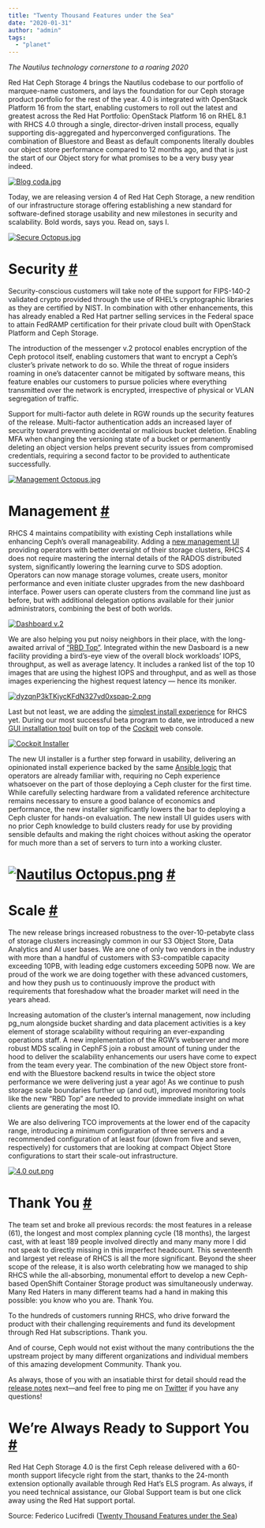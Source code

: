 ```yaml
---
title: "Twenty Thousand Features under the Sea"
date: "2020-01-31"
author: "admin"
tags: 
  - "planet"
---
```


_The Nautilus technology cornerstone to a roaring 2020_

Red Hat Ceph Storage 4 brings the Nautilus codebase to our portfolio of marquee-name customers, and lays the foundation for our Ceph storage product portfolio for the rest of the year. 4.0 is integrated with OpenStack Platform 16 from the start, enabling customers to roll out the latest and greatest across the Red Hat Portfolio: OpenStack Platform 16 on RHEL 8.1 with RHCS 4.0 through a single, director-driven install process, equally supporting dis-aggregated and hyperconverged configurations. The combination of Bluestore and Beast as default components literally doubles our object store performance compared to 12 months ago, and that is just the start of our Object story for what promises to be a very busy year indeed.

[![Blog coda.jpg](images/fycP4CAW5twLujdVdyXtPg0xspap_small.jpg)](https://svbtleusercontent.com/fycP4CAW5twLujdVdyXtPg0xspap.jpg)

Today, we are releasing version 4 of Red Hat Ceph Storage, a new rendition of our infrastructure storage offering establishing a new standard for software-defined storage usability and new milestones in security and scalability. Bold words, says you. Read on, says I.

[![Secure Octopus.jpg](images/xtZ1wgywS7DubLdw9RjYhh0xspap_small.jpg)](https://svbtleusercontent.com/xtZ1wgywS7DubLdw9RjYhh0xspap.jpg)

# Security [#](#security_1)

Security-conscious customers will take note of the support for FIPS-140-2 validated crypto provided through the use of RHEL’s cryptographic libraries as they are certified by NIST. In combination with other enhancements, this has already enabled a Red Hat partner selling services in the Federal space to attain FedRAMP certification for their private cloud built with OpenStack Platform and Ceph Storage.

The introduction of the messenger v.2 protocol enables encryption of the Ceph protocol itself, enabling customers that want to encrypt a Ceph’s cluster’s private network to do so. While the threat of rogue insiders roaming in one’s datacenter cannot be mitigated by software means, this feature enables our customers to pursue policies where everything transmitted over the network is encrypted, irrespective of physical or VLAN segregation of traffic.

Support for multi-factor auth delete in RGW rounds up the security features of the release. Multi-factor authentication adds an increased layer of security toward preventing accidental or malicious bucket deletion. Enabling MFA when changing the versioning state of a bucket or permanently deleting an object version helps prevent security issues from compromised credentials, requiring a second factor to be provided to authenticate successfully.

[![Management Octopus.jpg](images/FkJV9evVqZC1tmgdu6pqe0xspap_small.jpg)](https://svbtleusercontent.com/FkJV9evVqZC1tmgdu6pqe0xspap.jpg)

# Management [#](#management_1)

RHCS 4 maintains compatibility with existing Ceph installations while enhancing Ceph’s overall manageability. Adding a [new management UI](https://f2.svbtle.com/command-and-control) providing operators with better oversight of their storage clusters, RHCS 4 does not require mastering the internal details of the RADOS distributed system, significantly lowering the learning curve to SDS adoption. Operators can now manage storage volumes, create users, monitor performance and even initiate cluster upgrades from the new dashboard interface. Power users can operate clusters from the command line just as before, but with additional delegation options available for their junior administrators, combining the best of both worlds.

[![Dashboard v.2](images/jd9vNGoCPDEk9Pxi1TJLMc0xspap_small.png)](https://svbtleusercontent.com/jd9vNGoCPDEk9Pxi1TJLMc0xspap.png)

We are also helping you put noisy neighbors in their place, with the long-awaited arrival of [“RBD Top”](https://f2.svbtle.com/ceph-block-performance-monitoring). Integrated within the new Dasboard is a new facility providing a bird’s-eye view of the overall block workloads’ IOPS, throughput, as well as average latency. It includes a ranked list of the top 10 images that are using the highest IOPS and throughput, and as well as those images experiencing the highest request latency — hence its moniker.

[![dyzqnP3kTKjycKFdN327vd0xspap-2.png](images/dqNL1PPE4tR3yAZtWYfViS0xspap_small.png)](https://svbtleusercontent.com/dqNL1PPE4tR3yAZtWYfViS0xspap.png)

Last but not least, we are adding the [simplest install experience](https://f2.svbtle.com/installing-ceph-the-easy-peasy-way) for RHCS yet. During our most successful beta program to date, we introduced a new [GUI installation tool](https://github.com/pcuzner/cockpit-ceph-installer) built on top of the [Cockpit](https://cockpit-project.org/) web console.

[![Cockpit Installer](images/wLFRMSXPK4Y5k7fz2hvFcB0xspap_small.png)](https://svbtleusercontent.com/wLFRMSXPK4Y5k7fz2hvFcB0xspap.png)

The new UI installer is a further step forward in usability, delivering an opinionated install experience backed by the same [Ansible logic](https://github.com/ceph/ceph-ansible) that operators are already familiar with, requiring no Ceph experience whatsoever on the part of those deploying a Ceph cluster for the first time. While carefully selecting hardware from a validated reference architecture remains necessary to ensure a good balance of economics and performance, the new installer significantly lowers the bar to deploying a Ceph cluster for hands-on evaluation. The new install UI guides users with no prior Ceph knowledge to build clusters ready for use by providing sensible defaults and making the right choices without asking the operator for much more than a set of servers to turn into a working cluster.

# [![Nautilus Octopus.png](images/eFQ1QFNFo7tJydCTVmTbW40xspap_small.png)](https://svbtleusercontent.com/eFQ1QFNFo7tJydCTVmTbW40xspap.png) [#](#a-hrefhttpssvbtleusercontentcomefq1qfnfo7tjyd_1)

# Scale [#](#scale_1)

The new release brings increased robustness to the over-10-petabyte class of storage clusters increasingly common in our S3 Object Store, Data Analytics and AI user bases. We are one of only two vendors in the industry with more than a handful of customers with S3-compatible capacity exceeding 10PB, with leading edge customers exceeding 50PB now. We are proud of the work we are doing together with these advanced customers, and how they push us to continuously improve the product with requirements that foreshadow what the broader market will need in the years ahead.

Increasing automation of the cluster’s internal management, now including pg\_num alongside bucket sharding and data placement activities is a key element of storage scalability without requiring an ever-expanding operations staff. A new implementation of the RGW’s webserver and more robust MDS scaling in CephFS join a robust amount of tuning under the hood to deliver the scalability enhancements our users have come to expect from the team every year. The combination of the new Object store front-end with the Bluestore backend results in twice the object store performance we were delivering just a year ago! As we continue to push storage scale boundaries further up (and out), improved monitoring tools like the new “RBD Top” are needed to provide immediate insight on what clients are generating the most IO.

We are also delivering TCO improvements at the lower end of the capacity range, introducing a minimum configuration of three servers and a recommended configuration of at least four (down from five and seven, respectively) for customers that are looking at compact Object Store configurations to start their scale-out infrastructure.

[![4.0 out.png](images/h5WCHhQPrzxj28zG6kHDAH0xspap_small.png)](https://svbtleusercontent.com/h5WCHhQPrzxj28zG6kHDAH0xspap.png)

# Thank You [#](#thank-you_1)

The team set and broke all previous records: the most features in a release (61), the longest and most complex planning cycle (18 months), the largest cast, with at least 189 people involved directly and many many more I did not speak to directly missing in this imperfect headcount. This seventeenth and largest yet release of RHCS is all the more significant. Beyond the sheer scope of the release, it is also worth celebrating how we managed to ship RHCS while the all-absorbing, monumental effort to develop a new Ceph-based OpenShift Container Storage product was simultaneously underway. Many Red Haters in many different teams had a hand in making this possible: you know who you are. Thank You.

To the hundreds of customers running RHCS, who drive forward the product with their challenging requirements and fund its development through Red Hat subscriptions. Thank you.

And of course, Ceph would not exist without the many contributions the the upstream project by many different organizations and individual members of this amazing development Community. Thank you.

As always, those of you with an insatiable thirst for detail should read the [release notes](https://access.redhat.com/documentation/en-us/red_hat_ceph_storage/4.0/html-single/release_notes/index) next—and feel free to ping me on [Twitter](https://www.twitter.com/0xF2) if you have any questions!

# We’re Always Ready to Support You [#](#were-always-ready-to-support-you_1)

Red Hat Ceph Storage 4.0 is the first Ceph release delivered with a 60-month support lifecycle right from the start, thanks to the 24-month extension optionally available through Red Hat’s ELS program. As always, if you need technical assistance, our Global Support team is but one click away using the Red Hat support portal.

Source: Federico Lucifredi ([Twenty Thousand Features under the Sea](https://f2.svbtle.com/twenty-thousand-features-under-the-sea))
